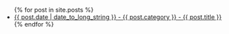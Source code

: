 
<ul>
  {% for post in site.posts %}
    <li>
      <a href="{{ post.url }}">{{ post.date | date_to_long_string }} - {{ post.category }} - {{ post.title }}</a>
    </li>
  {% endfor %}
</ul>
